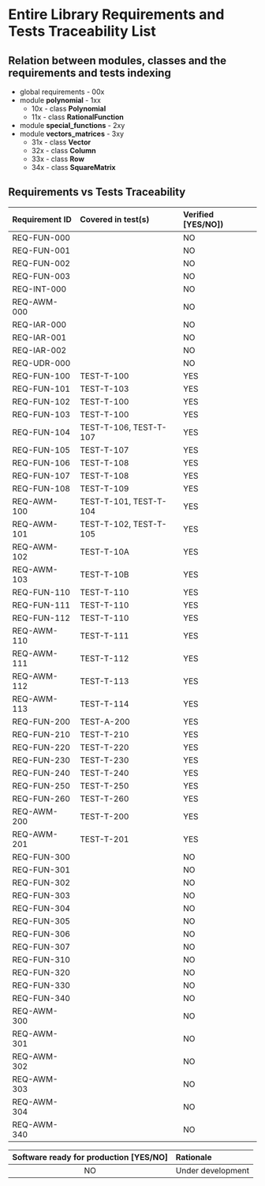 # Entire Library Requirements and Tests Traceability List

## Relation between modules, classes and the requirements and tests indexing

* global requirements - 00x
* module **polynomial** - 1xx
  * 10x - class **Polynomial**
  * 11x - class **RationalFunction**
* module **special_functions** - 2xy
* module **vectors_matrices** - 3xy
  * 31x - class **Vector**
  * 32x - class **Column**
  * 33x - class **Row**
  * 34x - class **SquareMatrix**

## Requirements vs Tests Traceability

| **Requirement ID** | **Covered in test(s)**                                       | **Verified \[YES/NO\]**) |
| :----------------- | :----------------------------------------------------------- | :----------------------- |
| REQ-FUN-000        |                                                              | NO                       |
| REQ-FUN-001        |                                                              | NO                       |
| REQ-FUN-002        |                                                              | NO                       |
| REQ-FUN-003        |                                                              | NO                       |
| REQ-INT-000        |                                                              | NO                       |
| REQ-AWM-000        |                                                              | NO                       |
| REQ-IAR-000        |                                                              | NO                       |
| REQ-IAR-001        |                                                              | NO                       |
| REQ-IAR-002        |                                                              | NO                       |
| REQ-UDR-000        |                                                              | NO                       |
| REQ-FUN-100        | TEST-T-100                                                   | YES                      |
| REQ-FUN-101        | TEST-T-103                                                   | YES                      |
| REQ-FUN-102        | TEST-T-100                                                   | YES                      |
| REQ-FUN-103        | TEST-T-100                                                   | YES                      |
| REQ-FUN-104        | TEST-T-106, TEST-T-107                                       | YES                      |
| REQ-FUN-105        | TEST-T-107                                                   | YES                      |
| REQ-FUN-106        | TEST-T-108                                                   | YES                      |
| REQ-FUN-107        | TEST-T-108                                                   | YES                      |
| REQ-FUN-108        | TEST-T-109                                                   | YES                      |
| REQ-AWM-100        | TEST-T-101, TEST-T-104                                       | YES                      |
| REQ-AWM-101        | TEST-T-102, TEST-T-105                                       | YES                      |
| REQ-AWM-102        | TEST-T-10A                                                   | YES                      |
| REQ-AWM-103        | TEST-T-10B                                                   | YES                      |
| REQ-FUN-110        | TEST-T-110                                                   | YES                      |
| REQ-FUN-111        | TEST-T-110                                                   | YES                      |
| REQ-FUN-112        | TEST-T-110                                                   | YES                      |
| REQ-AWM-110        | TEST-T-111                                                   | YES                      |
| REQ-AWM-111        | TEST-T-112                                                   | YES                      |
| REQ-AWM-112        | TEST-T-113                                                   | YES                      |
| REQ-AWM-113        | TEST-T-114                                                   | YES                      |
| REQ-FUN-200        | TEST-A-200                                                   | YES                      |
| REQ-FUN-210        | TEST-T-210                                                   | YES                      |
| REQ-FUN-220        | TEST-T-220                                                   | YES                      |
| REQ-FUN-230        | TEST-T-230                                                   | YES                      |
| REQ-FUN-240        | TEST-T-240                                                   | YES                      |
| REQ-FUN-250        | TEST-T-250                                                   | YES                      |
| REQ-FUN-260        | TEST-T-260                                                   | YES                      |
| REQ-AWM-200        | TEST-T-200                                                   | YES                      |
| REQ-AWM-201        | TEST-T-201                                                   | YES                      |
| REQ-FUN-300        |                                                              | NO                       |
| REQ-FUN-301        |                                                              | NO                       |
| REQ-FUN-302        |                                                              | NO                       |
| REQ-FUN-303        |                                                              | NO                       |
| REQ-FUN-304        |                                                              | NO                       |
| REQ-FUN-305        |                                                              | NO                       |
| REQ-FUN-306        |                                                              | NO                       |
| REQ-FUN-307        |                                                              | NO                       |
| REQ-FUN-310        |                                                              | NO                       |
| REQ-FUN-320        |                                                              | NO                       |
| REQ-FUN-330        |                                                              | NO                       |
| REQ-FUN-340        |                                                              | NO                       |
| REQ-AWM-300        |                                                              | NO                       |
| REQ-AWM-301        |                                                              | NO                       |
| REQ-AWM-302        |                                                              | NO                       |
| REQ-AWM-303        |                                                              | NO                       |
| REQ-AWM-304        |                                                              | NO                       |
| REQ-AWM-340        |                                                              | NO                       |

| **Software ready for production \[YES/NO\]** | **Rationale**                 |
| :------------------------------------------: | :---------------------------- |
| NO                                           | Under development             |
